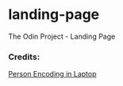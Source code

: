 # landing-page
The Odin Project - Landing Page

### Credits:

[Person Encoding in Laptop](https://images.pexels.com/photos/574071/pexels-photo-574071.jpeg)